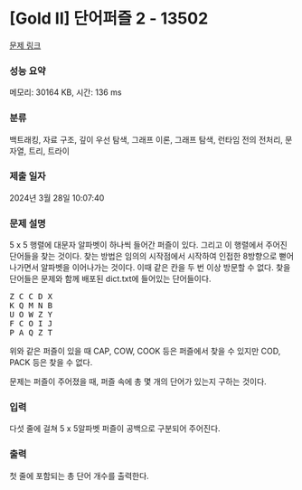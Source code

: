 # [Gold II] 단어퍼즐 2 - 13502 

[문제 링크](https://www.acmicpc.net/problem/13502) 

### 성능 요약

메모리: 30164 KB, 시간: 136 ms

### 분류

백트래킹, 자료 구조, 깊이 우선 탐색, 그래프 이론, 그래프 탐색, 런타임 전의 전처리, 문자열, 트리, 트라이

### 제출 일자

2024년 3월 28일 10:07:40

### 문제 설명

<p>5 x 5 행렬에 대문자 알파벳이 하나씩 들어간 퍼즐이 있다. 그리고 이 행렬에서 주어진 단어들을 찾는 것이다. 찾는 방법은 임의의 시작점에서 시작하여 인접한 8방향으로 뻗어나가면서 알파벳을 이어나가는 것이다. 이때 같은 칸을 두 번 이상 방문할 수 없다. 찾을 단어들은 문제와 함께 배포된 dict.txt에 들어있는 단어들이다.</p>

<pre>Z C C D X
K Q M N B
U O W Z Y
F C O I J
P A Q Z T</pre>

<p>위와 같은 퍼즐이 있을 때 CAP, COW, COOK 등은 퍼즐에서 찾을 수 있지만 COD, PACK 등은 찾을 수 없다.</p>

<p>문제는 퍼즐이 주어졌을 때, 퍼즐 속에 총 몇 개의 단어가 있는지 구하는 것이다.</p>

### 입력 

 <p>다섯 줄에 걸쳐 5 x 5알파벳 퍼즐이 공백으로 구분되어 주어진다.</p>

### 출력 

 <p>첫 줄에 포함되는 총 단어 개수를 출력한다.</p>

